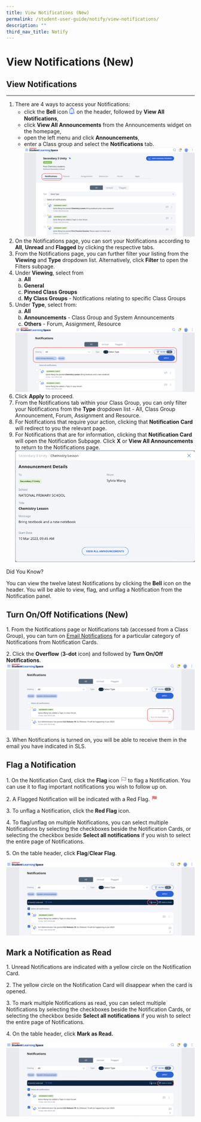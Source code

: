 ```yaml
---
title: View Notifications (New)
permalink: /student-user-guide/notify/view-notifications/
description: ""
third_nav_title: Notify
---
```

<h1>View Notifications (New)</h1>
<h2>View Notifications</h2>
<hr>
<ol>
  <li>There are 4 ways to access your Notifications:
    <ul>
      <li>click the <strong>Bell</strong> icon <img style="width:1rem; display: inline;" alt="Bell icon" src="/images/Icons/Bell.svg"> on the header, followed by <strong>View All Notifications</strong>,</li>
      <li>click <strong>View All Announcements</strong> from the Announcements widget on the homepage,</li>
      <li>open the left menu and click <strong>Announcements</strong>,</li>
      <li>enter a Class group and select the <strong>Notifications</strong> tab. <img src="/images/1Student/N-ClassGroupNotification.png"></li>
    </ul>
  </li>
  <li>On the Notifications page, you can sort your Notifications according to <strong>All</strong>, <strong>Unread</strong> and <strong>Flagged</strong> by clicking the respective tabs.</li>
  <li>From the Notifications page, you can further filter your listing from the <strong>Viewing</strong> and <strong>Type</strong> dropdown list. Alternatively, click <strong>Filter</strong> to open the Filters subpage.</li>
  <li>Under <strong>Viewing</strong>, select from
    <ol style="list-style-type: lower-alpha;">
      <li><strong>All</strong></li>
      <li><strong>General</strong></li>
      <li><strong>Pinned Class Groups</strong></li>
      <li><strong>My Class Groups</strong> - Notifications relating to specific Class Groups</li>
    </ol>
  </li>
  <li>Under <strong>Type</strong>, select from:
   <ol style="list-style-type: lower-alpha;">
      <li><strong>All</strong></li>
      <li><strong>Announcements</strong> - Class Group and System Announcements</li>
      <li><strong>Others</strong> - Forum, Assignment, Resource</li>
    </ol>
		<img src="/images/1Student/N-NotificationsFilter.png">
  </li>
  <li>Click <strong>Apply</strong> to proceed.</li>
  <li>From the Notifications tab within your Class Group, you can only filter your Notifications from the <strong>Type</strong> dropdown list - All, Class Group Announcement, Forum, Assignment and Resource.</li>
  <li>For Notifications that require your action, clicking that <strong>Notification Card</strong> will redirect to you the relevant page.</li>
  <li>For Notifications that are for information, clicking that <strong>Notification Card</strong> will open the Notification Subpage. Click <strong>X</strong> or <strong>View All Announcements</strong> to return to the Notifications page. <img src="/images/1Student/N-Notifications1.png">
</li>
</ol>
<p>Did You Know?</p>
<p>You can view the twelve latest Notifications by clicking the <strong>Bell</strong> icon on the header. You will be able to view, flag, and unflag a Notification from the Notification panel.</p>
<h2>Turn On/Off Notifications (New)</h2>

<p>1. From the Notifications page or Notifications tab (accessed from a Class Group), you can turn on <a href="[hyperlink setting up email notifications]">Email Notifications</a> for a particular category of Notifications from Notification Cards.</p>
<p>2. Click the <strong>Overflow</strong> (<strong>3-dot</strong> icon) and followed by <strong>Turn On/Off Notifications</strong>. <img src="/images/1Student/N-EmailNotifications.png"></p>
<p>3. When Notifications is turned on, you will be able to receive them in the email you have indicated in SLS.</p>

<h2>Flag a Notification</h2>

<p>1. On the Notification Card, click the <strong>Flag</strong> icon <img style="width:1rem; display: inline;" src="/images/Icons/Flag24.svg"> to flag a Notification. You can use it to flag important notifications you wish to follow up on.</p>
<p>2. A Flagged Notification will be indicated with a Red Flag. <img alt="" style="width:1rem; display: inline;" src="/images/Icons/FlagFilled24.svg"></p>
<p>3. To unflag a Notification, click the <strong>Red Flag</strong> icon.</p>
<p>4. To flag/unflag on multiple Notifications, you can select multiple Notifications by selecting the checkboxes beside the Notification Cards, or selecting the checkbox beside <strong>Select all notifications</strong> if you wish to select the entire page of Notifications.</p>
<p>5. On the table header, click <strong>Flag</strong>/<strong>Clear Flag</strong>.</p>
<img src="/images/1Student/N-FlagNotifications.png">
<h2>Mark a Notification as Read</h2>

<p>1. Unread Notifications are indicated with a yellow circle on the Notification Card. </p>
<p>2. The yellow circle on the Notification Card will disappear when the card is opened.</p>
<p>3. To mark multiple Notifications as read, you can select multiple Notifications by selecting the checkboxes beside the Notification Cards, or selecting the checkbox beside <strong>Select all notifications</strong> if you wish to select the entire page of Notifications.</p>
<p>4. On the table header, click <strong>Mark as Read.</strong></p>
<img src="/images/1Student/N-Notifications2.png">
